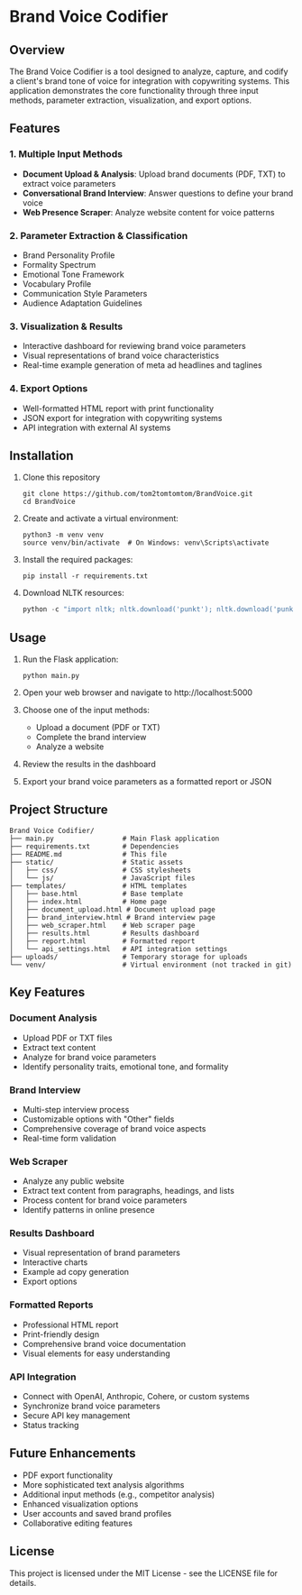 # Brand Voice Codifier

## Overview
The Brand Voice Codifier is a tool designed to analyze, capture, and codify a client's brand tone of voice for integration with copywriting systems. This application demonstrates the core functionality through three input methods, parameter extraction, visualization, and export options.

## Features

### 1. Multiple Input Methods
- **Document Upload & Analysis**: Upload brand documents (PDF, TXT) to extract voice parameters
- **Conversational Brand Interview**: Answer questions to define your brand voice
- **Web Presence Scraper**: Analyze website content for voice patterns

### 2. Parameter Extraction & Classification
- Brand Personality Profile
- Formality Spectrum
- Emotional Tone Framework
- Vocabulary Profile
- Communication Style Parameters
- Audience Adaptation Guidelines

### 3. Visualization & Results
- Interactive dashboard for reviewing brand voice parameters
- Visual representations of brand voice characteristics
- Real-time example generation of meta ad headlines and taglines

### 4. Export Options
- Well-formatted HTML report with print functionality
- JSON export for integration with copywriting systems
- API integration with external AI systems

## Installation

1. Clone this repository
   ```
   git clone https://github.com/tom2tomtomtom/BrandVoice.git
   cd BrandVoice
   ```

2. Create and activate a virtual environment:
   ```
   python3 -m venv venv
   source venv/bin/activate  # On Windows: venv\Scripts\activate
   ```

3. Install the required packages:
   ```
   pip install -r requirements.txt
   ```

4. Download NLTK resources:
   ```python
   python -c "import nltk; nltk.download('punkt'); nltk.download('punkt_tab'); nltk.download('stopwords')"
   ```

## Usage

1. Run the Flask application:
   ```
   python main.py
   ```

2. Open your web browser and navigate to http://localhost:5000

3. Choose one of the input methods:
   - Upload a document (PDF or TXT)
   - Complete the brand interview
   - Analyze a website

4. Review the results in the dashboard

5. Export your brand voice parameters as a formatted report or JSON

## Project Structure

```
Brand Voice Codifier/
├── main.py                 # Main Flask application
├── requirements.txt        # Dependencies
├── README.md               # This file
├── static/                 # Static assets
│   ├── css/                # CSS stylesheets
│   └── js/                 # JavaScript files
├── templates/              # HTML templates
│   ├── base.html           # Base template
│   ├── index.html          # Home page
│   ├── document_upload.html # Document upload page
│   ├── brand_interview.html # Brand interview page
│   ├── web_scraper.html    # Web scraper page
│   ├── results.html        # Results dashboard
│   ├── report.html         # Formatted report
│   └── api_settings.html   # API integration settings
├── uploads/                # Temporary storage for uploads
└── venv/                   # Virtual environment (not tracked in git)
```

## Key Features

### Document Analysis
- Upload PDF or TXT files
- Extract text content
- Analyze for brand voice parameters
- Identify personality traits, emotional tone, and formality

### Brand Interview
- Multi-step interview process
- Customizable options with "Other" fields
- Comprehensive coverage of brand voice aspects
- Real-time form validation

### Web Scraper
- Analyze any public website
- Extract text content from paragraphs, headings, and lists
- Process content for brand voice parameters
- Identify patterns in online presence

### Results Dashboard
- Visual representation of brand parameters
- Interactive charts
- Example ad copy generation
- Export options

### Formatted Reports
- Professional HTML report
- Print-friendly design
- Comprehensive brand voice documentation
- Visual elements for easy understanding

### API Integration
- Connect with OpenAI, Anthropic, Cohere, or custom systems
- Synchronize brand voice parameters
- Secure API key management
- Status tracking

## Future Enhancements

- PDF export functionality
- More sophisticated text analysis algorithms
- Additional input methods (e.g., competitor analysis)
- Enhanced visualization options
- User accounts and saved brand profiles
- Collaborative editing features

## License

This project is licensed under the MIT License - see the LICENSE file for details.
